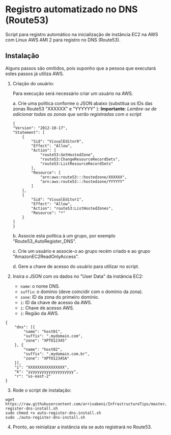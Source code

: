 # Registro automatizado no DNS (Route53)
Script para registro automático na inicialização de instância EC2 na AWS com Linux AWS AMI 2 para registro no DNS (Route53).

## Instalação
Alguns passos são omitidos, pois suponho que a pessoa que executará estes passos já utiliza AWS.

1. Criação do usuário:
    
    Para execução será necessário criar um usuário na AWS.

    a. Crie uma política conforme o JSON abaixo (substitua os IDs das zonas Route53 "XXXXXX" e "YYYYYY" ):
    **Importante**: *Lembre-se de adicionar todas as zonas que serão registradas com o script*

    ```
    {
    "Version": "2012-10-17",
    "Statement": [
        {
            "Sid": "VisualEditor0",
            "Effect": "Allow",
            "Action": [
                "route53:GetHostedZone",
                "route53:ChangeResourceRecordSets",
                "route53:ListResourceRecordSets"
            ],
            "Resource": [
                "arn:aws:route53:::hostedzone/XXXXXX",
                "arn:aws:route53:::hostedzone/YYYYYY"
            ]
        },
        {
            "Sid": "VisualEditor1",
            "Effect": "Allow",
            "Action": "route53:ListHostedZones",
            "Resource": "*"
        }
    ]
    }
    ```

    b. Associe esta política à um grupo, por exemplo "Route53_AutoRegister_DNS".

    c. Crie um usuário e associe-o ao grupo recém criado e ao grupo "AmazonEC2ReadOnlyAccess".

    d. Gere a chave de acesso do usuário para utilizar no script.

2. Insira o JSON com os dados no "User Data" da instância EC2:

    - ```name```: o nome DNS.
    - ```suffix```: o domínio (deve coincidir com o domínio da zona).
    - ```zone```: ID da zona do primeiro domínio.
    - ```i```: ID da chave de acesso da AWS.
    - ```i```: Chave de acesso AWS.
    - ```i```: Região da AWS.
```
{
	"dns": [{
		"name": "host01",
		"suffix": ".mydomain.com",
		"zone": "XPTO12345"
	}, {
		"name": "host02",
		"suffix": ".mydomain.com.br",
		"zone": "XPTO12345A"
	}],
	"i": "XXXXXXXXXXXXXXXX",
	"k": "yyyyyyyyyyyyyyyyyyyy",
	"r": "us-east-2"
}
```

3. Rode o script de instalação:
```
wget https://raw.githubusercontent.com/arrivabeni/InfrastructureTips/master/AutoRegisterDNS/auto-register-dns-install.sh
sudo chmod +x auto-register-dns-install.sh
sudo ./auto-register-dns-install.sh
```

4. Pronto, ao reinializar a instância ela se auto registrará no Route53.